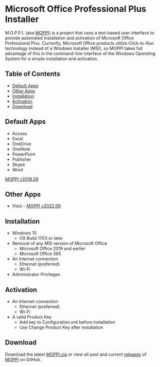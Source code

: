 # Microsoft Office Professional Plus Installer
M.O.P.P.I. (aka [MOPPI](https://github.com/nyhtml/MOPPI)) is a project that uses a text-based user interface to provide automated installation and activation of Microsoft Office Professional Plus. Currently, Microsoft Office products utilize Click-to-Run technology instead of a  Windows Installer (MSI), so MOPPI takes full advantage of this in the command-line interface of the Windows Operating System for a simple installation and activation.

## Table of Contents
* [Default Apps](#default-apps)
* [Other Apps](#other-apps)
* [Installation](#installation)
* [Activation](#activation)
* [Download](#download)

## Default Apps
* Access
* Excel
* OneDrive
* OneNote
* PowerPoint
* Publisher
* Skype
* Word

[MOPPI v2018.09](https://github.com/nyhtml/MOPPI/releases/tag/2018.09)

## Other Apps
* Visio - [MOPPI v2022.09](https://github.com/nyhtml/MOPPI/releases/tag/2022.09)

## Installation
* Windows 10
  * OS Build 1703 or later
* Removal of any MSI version of Microsoft Office
  * Microsoft Office 2019 and earlier
  * Microsoft Office 365
* An Internet connection
  * Ethernet (preferred)
  * Wi-Fi
* Administrator Privileges

## Activation
* An Internet connection
  * Ethernet (preferred)
  * Wi-Fi
* A valid Product Key
  * Add key to Configuration.xml before installation
  * Use Change Product Key after installation

## Download
Download the latest [MOPPI.zip](https://github.com/nyhtml/MOPPI/releases/latest/download/MOPPI.zip) or view all past and current [releases](https://github.com/nyhtml/MOPPI/releases/) of [MOPPI](https://github.com/nyhtml/MOPPI) on GitHub.
